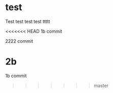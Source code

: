 # test
Test
test test test
ttttt

<<<<<<< HEAD
1b commit

2222 commit

2b
=======
1b commit
>>>>>>> master

